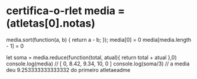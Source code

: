 # certifica-o-rlet media = (atletas[0].notas)
media.sort(function(a, b) {
    return a - b;
});
media[0] = 0
media[media.length - 1] = 0

let soma = media.reduce(function(total, atual){
    return total + atual
},0)
console.log(media) // [ 0, 8.42, 9.34, 10, 0 ]
console.log(soma/3) // a media deu 9.253333333333332 do primeiro atletaeadme
